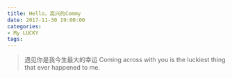 ```yaml
---
title: Hello，高兴的Commy
date: 2017-11-30 19:00:00
categories:
- My LUCKY
tags:
---
```



> 遇见你是我今生最大的幸运                                                                                                                   Coming across with you is the luckiest thing that ever happened to me.




